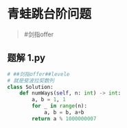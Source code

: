 
# 青蛙跳台阶问题

>  #剑指offer

## 题解 1.py

```.py
# ##剑指offer##levele
# 就是斐波拉契数列
class Solution:
    def numWays(self, n: int) -> int:
        a, b = 1, 1
        for _ in range(n):
            a, b = b, a+b
        return a % 1000000007

```


